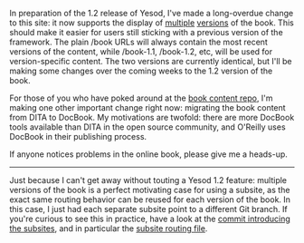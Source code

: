 In preparation of the 1.2 release of Yesod, I've made a long-overdue change to
this site: it now supports the display of
[multiple](http://www.yesodweb.com/book-1.2)
[versions](http://www.yesodweb.com/book-1.1) of the book. This should make it
easier for users still sticking with a previous version of the framework. The
plain /book URLs will always contain the most recent versions of the content,
while /book-1.1, /book-1.2, etc, will be used for version-specific content. The
two versions are currently identical, but I'll be making some changes over
the coming weeks to the 1.2 version of the book.

For those of you who have poked around at the [book content
repo](https://github.com/yesodweb/yesodweb.com-content), I'm making one other
important change right now: migrating the book content from DITA to DocBook. My
motivations are twofold: there are more DocBook tools available than DITA in
the open source community, and O'Reilly uses DocBook in their publishing
process.

If anyone notices problems in the online book, please give me a heads-up.

* * *

Just because I can't get away without touting a Yesod 1.2 feature: multiple
versions of the book is a perfect motivating case for using a subsite, as the
exact same routing behavior can be reused for each version of the book. In this
case, I just had each separate subsite point to a different Git branch. If
you're curious to see this in practice, have a look at the [commit introducing
the
subsites](https://github.com/yesodweb/yesodweb.com/commit/3789dc43d114e5b3229b423c89c0fcdd46d4133e),
and in particular the [subsite routing
file](https://github.com/yesodweb/yesodweb.com/blob/3789dc43d114e5b3229b423c89c0fcdd46d4133e/Book/Routes.hs).
